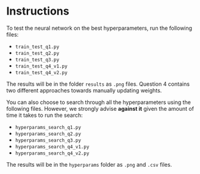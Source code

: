 # Instructions

To test the neural network on the best hyperparameters, run the following files:
* `train_test_q1.py`
* `train_test_q2.py`
* `train_test_q3.py`
* `train_test_q4_v1.py`
* `train_test_q4_v2.py`

The results will be in the folder `results` as `.png` files. Question 4 contains two different approaches towards manually updating weights.

You can also choose to search through all the hyperparameters using the following files. However, we strongly advise **against it** given the amount of time it takes to run the search:
* `hyperparams_search_q1.py`
* `hyperparams_search_q2.py`
* `hyperparams_search_q3.py`
* `hyperparams_search_q4_v1.py`
* `hyperparams_search_q4_v2.py`

The results will be in the `hyperparams` folder as `.png` and `.csv` files.

